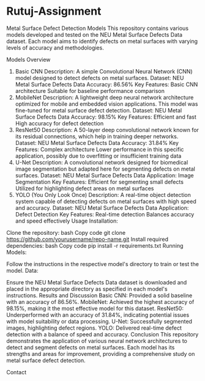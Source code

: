 # Rutuj-Assignment


Metal Surface Defect Detection Models
This repository contains various models developed and tested on the NEU Metal Surface Defects Data dataset. Each model aims to identify defects on metal surfaces with varying levels of accuracy and methodologies.

Models Overview
1. Basic CNN
Description: A simple Convolutional Neural Network (CNN) model designed to detect defects on metal surfaces.
Dataset: NEU Metal Surface Defects Data
Accuracy: 86.56%
Key Features:
Basic CNN architecture
Suitable for baseline performance comparison
2. MobileNet
Description: A lightweight deep neural network architecture optimized for mobile and embedded vision applications. This model was fine-tuned for metal surface defect detection.
Dataset: NEU Metal Surface Defects Data
Accuracy: 98.15%
Key Features:
Efficient and fast
High accuracy for defect detection
3. ResNet50
Description: A 50-layer deep convolutional network known for its residual connections, which help in training deeper networks.
Dataset: NEU Metal Surface Defects Data
Accuracy: 31.84%
Key Features:
Complex architecture
Lower performance in this specific application, possibly due to overfitting or insufficient training data
4. U-Net
Description: A convolutional network designed for biomedical image segmentation but adapted here for segmenting defects on metal surfaces.
Dataset: NEU Metal Surface Defects Data
Application: Image Segmentation
Key Features:
Efficient for segmenting small defects
Utilized for highlighting defect areas on metal surfaces
5. YOLO (You Only Look Once)
Description: A real-time object detection system capable of detecting defects on metal surfaces with high speed and accuracy.
Dataset: NEU Metal Surface Defects Data
Application: Defect Detection
Key Features:
Real-time detection
Balances accuracy and speed effectively
Usage
Installation:

Clone the repository:
bash
Copy code
git clone https://github.com/yourusername/repo-name.git
Install required dependencies:
bash
Copy code
pip install -r requirements.txt
Running Models:

Follow the instructions in the respective model's directory to train or test the model.
Data:

Ensure the NEU Metal Surface Defects Data dataset is downloaded and placed in the appropriate directory as specified in each model's instructions.
Results and Discussion
Basic CNN: Provided a solid baseline with an accuracy of 86.56%.
MobileNet: Achieved the highest accuracy of 98.15%, making it the most effective model for this dataset.
ResNet50: Underperformed with an accuracy of 31.84%, indicating potential issues with model suitability or data processing.
U-Net: Successfully segmented images, highlighting defect regions.
YOLO: Delivered real-time defect detection with a balance of speed and accuracy.
Conclusion
This repository demonstrates the application of various neural network architectures to detect and segment defects on metal surfaces. Each model has its strengths and areas for improvement, providing a comprehensive study on metal surface defect detection.

Contact

